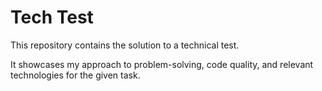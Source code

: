 # Tech Test


This repository contains the solution to a technical test. 

It showcases my approach to problem-solving, code quality, and relevant technologies for the given task.

